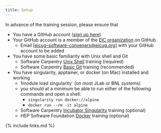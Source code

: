 ```yaml
---
title: Setup
---
```

In advance of the training session, please ensure that
- You have a GitHub account ([sign up here](https://github.com/signup))
- Your GitHub account is a member of the [EIC organization](https://github.com/eic) on GitHub
  - Email [eicug-software-conveners@eicug.org] with your GitHub account to be added
- You have some basic familiarity with Unix shell and Git
  - Software Carpentry [Unix Shell](https://swcarpentry.github.io/shell-novice/) training (required)
  - Software Carpentry [Basic Git](https://swcarpentry.github.io/git-novice/) training (recommended)
- You have singularity, apptainer, or docker (on Mac) installed and working
  - 1module load singularity` (on most JLab or BNL systems)
  - you should at a minimum be able to run either of the following commands and open a shell:
    - `singularity run docker://alpine`
    - `docker run --rm -it alpine`
  - Software Carpentry [Incubator Singularity](https://carpentries-incubator.github.io/singularity-introduction/) training (optional)
  - HEP Software Foundation [Docker](https://hsf-training.github.io/hsf-training-docker/index.html) training (optional)


{% include links.md %}
